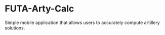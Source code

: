 # FUTA-Arty-Calc
Simple mobile application that allows users to accurately compute artillery solutions.

